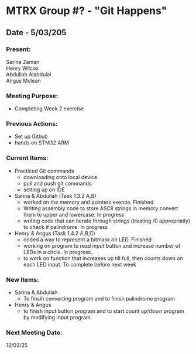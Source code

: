 # MTRX Group #? - "Git Happens"
##  Date - 5/03/205
### Present:
Sarina Zaman <br>
Henry Wilcox <br>
Abdullah Alabdulal <br>
Angus Mclean<br>

### Meeting Purpose:
- Completing Week 2 exercise 
### Previous Actions:
- Set up Github 
- hands on STM32 ARM 
### Current Items:
- Practiced Git commands
  - downloading onto local device
  - pull and push git commands
  - setting up on IDE
- Sarina & Abdullah (Task 1.3.2 A,B)
  - worked on the memory and pointers exercie. Finished
  - Writing assembly code to store ASCII strings in memory convert them to upper and lowercase. In progress
  - writing code that can iterate through strings (treating /0 appropriatly) to check if palindrome. In progress
- Henry & Angus (Task 1.4.2 A,B,C)
  - coded a way to represent a bitmask on LED. Finished
  - working on program to read input button and increase number of LEDs in a circle. In progress.
  - to work on function that increases up till full, then counts down on each LED input. To complete before next week
 
### New Items:
- Sarina & Abdullah
  - To finsih converting program and to finish palindrome program
- Henry & Angus
  - to finish input button program and to start count up/down program by modifying input program.

### Next Meeting Date:
12/03/25

